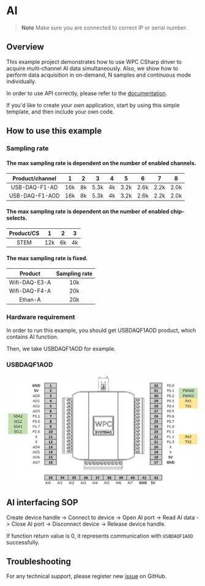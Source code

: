 # AI
> **Note**
> Make sure you are connected to correct IP or serial number.

## Overview

This example project demonstrates how to use WPC CSharp driver to acquire multi-channel AI data simultaneously.
Also, we show how to perform data acquisition in on-demand, N samples and continuous mode individually.

In order to use API correctly, please refer to the [documentation](https://wpc-systems-ltd.github.io/WPC_CSharp_driver_release/).

If you'd like to create your own application, start by using this simple template, and then include your own code.

## How to use this example

### Sampling rate

#### The max sampling rate is dependent on the number of enabled channels.

| Product/channel | 1   | 2   | 3   | 4   | 5   | 6   | 7   | 8   |
|:---------------:|:---:|:---:|:---:|:---:|:---:|:---:|:---:|:---:|
| USB-DAQ-F1-AD   | 16k | 8k  | 5.3k| 4k  | 3.2k| 2.6k| 2.2k| 2.0k|
| USB-DAQ-F1-AOD  | 16k | 8k  | 5.3k| 4k  | 3.2k| 2.6k| 2.2k| 2.0k|

#### The max sampling rate is dependent on the number of enabled chip-selects.

| Product/CS  | 1  | 2  |3   |
|:-----------:|:--:|:--:|:--:|
| STEM        |12k |6k  |4k  |

#### The max sampling rate is fixed.

| Product       |Sampling rate|
|:-------------:|:-----------:|
| Wifi-DAQ-E3-A | 10k         |
| Wifi-DAQ-F4-A | 20k         |
| Ethan-A       | 20k         |

### Hardware requirement

In order to run this example, you should get USBDAQF1AOD product, which contains AI function.

Then, we take USBDAQF1AOD for example.

### USBDAQF1AOD

<img src="https://github.com/WPC-Systems-Ltd/WPC_CSharp_driver_release/blob/main/Reference/Pinouts/pinout-USBDAQF1AOD.JPG" alt="drawing" width="600"/>

## AI interfacing SOP

Create device handle -> Connect to device -> Open AI port -> Read AI data -> Close AI port -> Disconnect device -> Release device handle.

If function return value is 0, it represents communication with `USBDAQF1AOD` successfully.

## Troubleshooting

For any technical support, please register new [issue](https://github.com/WPC-Systems-Ltd/WPC_CSharp_driver_release/issues) on GitHub.